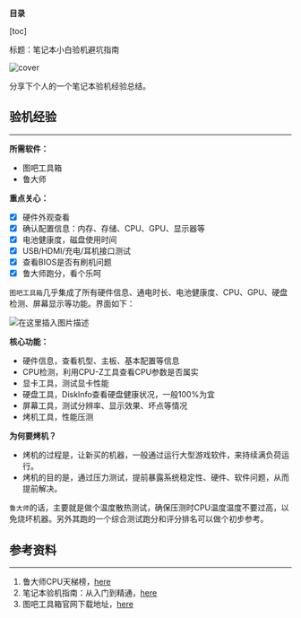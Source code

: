 

**目录**

[toc]



标题：笔记本小白验机避坑指南

![cover](https://images.unsplash.com/photo-1602080858428-57174f9431cf)

分享下个人的一个笔记本验机经验总结。

## 验机经验

------

**所需软件：**

- 图吧工具箱
- 鲁大师

**重点关心：**

- [x] 硬件外观查看
- [x] 确认配置信息：内存、存储、CPU、GPU、显示器等
- [x] 电池健康度，磁盘使用时间
- [x] USB/HDMI/充电/耳机接口测试
- [x] 查看BIOS是否有刷机问题
- [x] 鲁大师跑分，看个乐呵

`图吧工具箱`几乎集成了所有硬件信息、通电时长、电池健康度、CPU、GPU、硬盘检测、屏幕显示等功能。界面如下：

![在这里插入图片描述](https://img-blog.csdnimg.cn/dff876c93206455685d351e62052fa89.png?x-oss-process=image/watermark,type_d3F5LXplbmhlaQ,shadow_50,text_Q1NETiBA5p2l55-l5pmT,size_20,color_FFFFFF,t_70,g_se,x_16#pic_center)

**核心功能：**

- 硬件信息，查看机型、主板、基本配置等信息
- CPU检测，利用CPU-Z工具查看CPU参数是否属实
- 显卡工具，测试显卡性能
- 硬盘工具，DiskInfo查看硬盘健康状况，一般100%为宜
- 屏幕工具，测试分辨率、显示效果、坏点等情况
- 烤机工具，性能压测

**为何要烤机？**

- 烤机的过程是，让新买的机器，一般通过运行大型游戏软件，来持续满负荷运行。
- 烤机的目的是，通过压力测试，提前暴露系统稳定性、硬件、软件问题，从而提前解决。

`鲁大师`的话，主要就是做个温度散热测试，确保压测时CPU温度温度不要过高，以免烧坏机器。另外其跑的一个综合测试跑分和评分排名可以做个初步参考。

## 参考资料

----

1. 鲁大师CPU天梯榜，[here](http://www.ludashi.com/rank/cpuRanking.html)
2. 笔记本验机指南：从入门到精通，[here](https://zhuanlan.zhihu.com/p/40181275)
3. 图吧工具箱官网下载地址，[here](http://www.tbtool.cn/)

